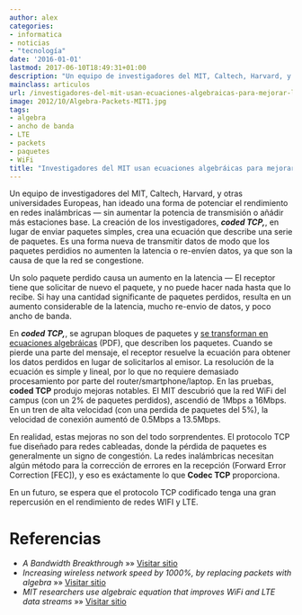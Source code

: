 ```yaml
---
author: alex
categories:
- informatica
- noticias
- "tecnología"
date: '2016-01-01'
lastmod: 2017-06-10T18:49:31+01:00
description: "Un equipo de investigadores del MIT, Caltech, Harvard, y otras universidades  Europeas, han ideado una forma de potenciar el rendimiento en redes inalámbricas  &#8212; sin aumentar la potencia de transmisión o añádir más estaciones  base. La creación de los investigadores, ***coded TCP,***, en lugar de enviar  paquetes simples, crea una ecuación que describe una serie de paquetes. Es una  forma nueva de transmitir datos de modo que los paquetes perdidios no aumenten la  latencia o re-envíen datos, ya que son la causa de que la red se congestione."
mainclass: articulos
url: /investigadores-del-mit-usan-ecuaciones-algebraicas-para-mejorar-las-transmisiones-wifi-y-lte-coded-tcp/
image: 2012/10/Algebra-Packets-MIT1.jpg
tags:
- algebra
- ancho de banda
- LTE
- packets
- paquetes
- WiFi
title: "Investigadores del MIT usan ecuaciones algebráicas para mejorar las transmisiones WIFI y LTE con coded TCP"
---
```


<figure>
    <amp-img sizes="(min-width: 296px) 296px, 100vw" on="tap:lightbox1" role="button" tabindex="0" layout="responsive" class="alignleft  wp-image-1001"  title="Algebra Packets MIT" src="/img/2012/10/Algebra-Packets-MIT1.jpg" alt="paquetes algebráicos MIT TCP" width="296px" height="370px" />
</figure>

Un equipo de investigadores del MIT, Caltech, Harvard, y otras universidades Europeas, han ideado una forma de potenciar el rendimiento en redes inalámbricas &#8212; sin aumentar la potencia de transmisión o añádir más estaciones base. La creación de los investigadores, ***coded TCP,***, en lugar de enviar paquetes simples, crea una ecuación que describe una serie de paquetes. Es una forma nueva de transmitir datos de modo que los paquetes perdidios no aumenten la latencia o re-envíen datos, ya que son la causa de que la red se congestione.

Un solo paquete perdido causa un aumento en la latencia &#8212; El receptor tiene que solicitar de nuevo el paquete, y no puede hacer nada hasta que lo recibe. Si hay una cantidad significante de paquetes perdidos, resulta en un aumento considerable de la latencia, mucho re-envio de datos, y poco ancho de banda.

En ***coded TCP,***, se agrupan bloques de paquetes y <a href="http://www.mit.edu/~medard/papers2011/Modeling%20Network%20Coded%20TCP.pdf" target="_blank">se transforman en ecuaciones algebráicas</a> (PDF), que describen los paquetes. Cuando se pierde una parte del mensaje, el receptor resuelve la ecuación para obtener los datos perdidos en lugar de solicitarlos al emisor. La resolución de la ecuación es simple y lineal, por lo que no requiere demasiado procesamiento por parte del router/smartphone/laptop. En las pruebas, **coded TCP** produjo mejoras notables. El MIT descubrió que la red WiFi del campus (con un 2% de paquetes perdidos), ascendió de 1Mbps a 16Mbps. En un tren de alta velocidad (con una perdida de paquetes del 5%), la velocidad de conexión aumentó de 0.5Mbps a 13.5Mbps.

En realidad, estas mejoras no son del todo sorprendentes. El protocolo TCP fue diseñado para redes cableadas, donde la pérdida de paquetes es generalmente un signo de congestión. La redes inalámbricas necesitan algún método para la corrección de errores en la recepción (Forward Error Correction [FEC]), y eso es exáctamente lo que **Codec TCP** proporciona.

En un futuro, se espera que el protocolo TCP codificado tenga una gran repercusión en el rendimiento de redes WIFI y LTE.

# Referencias

- *A Bandwidth Breakthrough* »» <a href="http://www.technologyreview.com/news/429722/a-bandwidth-breakthrough/" target="_blank">Visitar sitio</a>
- *Increasing wireless network speed by 1000%, by replacing packets with algebra* »» <a href="http://www.extremetech.com/computing/138424-increasing-wireless-network-speed-by-1000-by-replacing-packets-with-algebra" target="_blank">Visitar sitio</a>
- *MIT researchers use algebraic equation that improves WiFi and LTE data streams* »» <a href="http://www.engadget.com/2012/10/24/mit-researchers-algebraic-equation-to-weave-wifi-and-lte-signals/" target="_blank">Visitar sitio</a>
